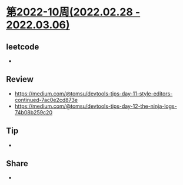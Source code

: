 # [第2022-10周(2022.02.28 - 2022.03.06)](https://github.com/vjudge/ARTS/blob/master/2022/2022-10.md)

## leetcode
*


## Review
* https://medium.com/@tomsu/devtools-tips-day-11-style-editors-continued-7ac0e2cd873e
* https://medium.com/@tomsu/devtools-tips-day-12-the-ninja-logs-74b08b259c20


## Tip
*


## Share
*
